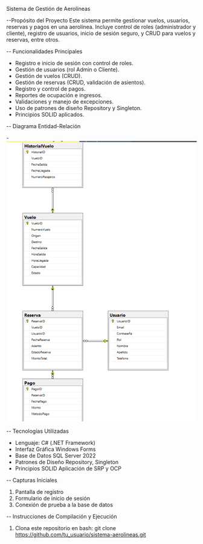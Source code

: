 Sistema de Gestión de Aerolíneas

--Propósito del Proyecto
Este sistema permite gestionar vuelos, usuarios, reservas y pagos en una aerolínea. Incluye control de roles (administrador y cliente), registro de usuarios, inicio de sesión seguro, y CRUD para vuelos y reservas, entre otros.

-- Funcionalidades Principales
- Registro e inicio de sesión con control de roles.
- Gestión de usuarios (rol Admin o Cliente).
- Gestión de vuelos (CRUD).
- Gestión de reservas (CRUD, validación de asientos).
- Registro y control de pagos.
- Reportes de ocupación e ingresos.
- Validaciones y manejo de excepciones.
- Uso de patrones de diseño Repository y Singleton.
- Principios SOLID aplicados.

-- Diagrama Entidad-Relación


-![Diagrama ER](Diagrama.png)

-- Tecnologías Utilizadas
- Lenguaje: C# (.NET Framework)
- Interfaz Gráfica Windows Forms
- Base de Datos SQL Server 2022
- Patrones de Diseño Repository, Singleton
- Principios SOLID Aplicación de SRP y OCP

-- Capturas Iniciales
1. Pantalla de registro
2. Formulario de inicio de sesión
3. Conexión de prueba a la base de datos

-- Instrucciones de Compilación y Ejecución

1. Clona este repositorio en bash:
git clone https://github.com/tu_usuario/sistema-aerolineas.git
